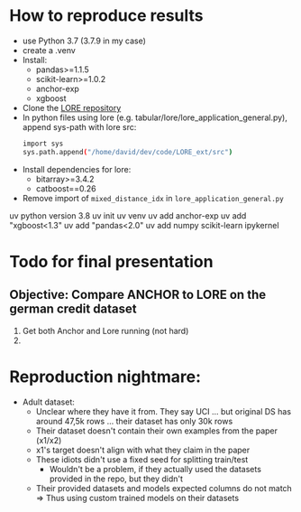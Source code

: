 # How to reproduce results

- use Python 3.7 (3.7.9 in my case)
- create a .venv
- Install:
    - pandas>=1.1.5
    - scikit-learn>=1.0.2
    - anchor-exp
    - xgboost
- Clone the [LORE repository](https://github.com/rinziv/LORE_ext)
- In python files using lore (e.g. tabular/lore/lore_application_general.py), append sys-path with lore src:
    ```sh
    import sys
    sys.path.append("/home/david/dev/code/LORE_ext/src")
    ```
- Install dependencies for lore:
    - bitarray>=3.4.2
    - catboost==0.26
- Remove import of ```mixed_distance_idx``` in ```lore_application_general.py```


uv python version 3.8
uv init
uv venv
uv add anchor-exp
uv add "xgboost<1.3"
uv add "pandas<2.0"
uv add numpy scikit-learn ipykernel



# Todo for final presentation

## Objective: Compare ANCHOR to LORE on the german credit dataset
1. Get both Anchor and Lore running (not hard)
2. 


# Reproduction nightmare:
- Adult dataset: 
    - Unclear where they have it from. They say UCI
    ... but original DS has around 47,5k rows
    ... their dataset has only 30k rows
    - Their dataset doesn't contain their own examples from the paper (x1/x2)
    - x1's target doesn't align with what they claim in the paper
    - These idiots didn't use a fixed seed for splitting train/test
        - Wouldn't be a problem, if they actually used the datasets provided in the repo, but they didn't
    - Their provided datasets and models expected columns do not match
        => Thus using custom trained models on their datasets